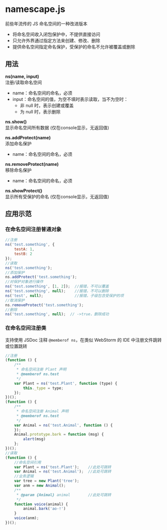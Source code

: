 # namescape.js

前些年流传的 JS 命名空间的一种改进版本

- 将命名空间收入闭包保护中，不提供直接访问
- 只允许外界通过指定方法来创建、修改、删除
- 提供命名空间指定命名保护，受保护的命名不允许被覆盖或删除

## 用法

**ns(name, input)**  
注册/读取命名空间

- name：命名空间的命名，必须
- input：命名空间的值，为空不填时表示读取，当不为空时：
	- 非 null 时，表示创建或覆盖
	- 为 null 时，表示删除

**ns.show()**  
显示命名空间所有数据 (仅在console显示，无返回值)

**ns.addProtect(name)**  
添加命名保护

- name：命名空间的命名，必须

**ns.removeProtect(name)**  
移除命名保护
 
- name：命名空间的命名，必须

**ns.showProtect()**  
显示所有受保护的命名 (仅在console显示，无返回值)


## 应用示范

### 在命名空间注册普通对象
```js
//注册
ns('test.something', {
    testA: 1,
    testB: 2
});
//读取
ns('test.something');
//添加保护
ns.addProtect('test.something');
//对保护对象进行操作
ns('test.something', [1, 2]);  //报错，不可以覆盖
ns('test.something', null);    //报错，不可以删除
ns('test', null);              //报错，子级包含受保护的项
//取消保护
ns.removeProtect('test.something');
//删除
ns('test.something', null);  // ->true，删除成功 
```

### 在命名空间注册类
支持使用 JSDoc 注释 `@memberof ns`，在类似 WebStorm 的 IDE 中注册文件跳转或位置跳转
```js
//注册
(function () {
    /**
     * 命名空间注册 Plant 声明
     * @memberof ns.test
     */
    var Plant = ns('test.Plant', function (type) {
        this._type = type;
    });
})();
(function () {
    /**
     * 命名空间注册 Animal 声明
     * @memberof ns.test
     */
    var Animal = ns('test.Animal', function () {
    });
    Animal.prototype.bark = function (msg) {
        alert(msg)
    };
})();
//读取
(function () {
    //命名空间引用
    var Plant = ns('test.Plant');    //此处可跳转
    var Animal = ns('test.Animal');  //此处可跳转
    //业务逻辑
    var tree = new Plant('tree');
    var anm = new Animal();
    /**
     * @param {Animal} animal        //此处可跳转
     */
    function voice(animal) {
        animal.bark('ao-!')
    }
    voice(anm);
})();
```